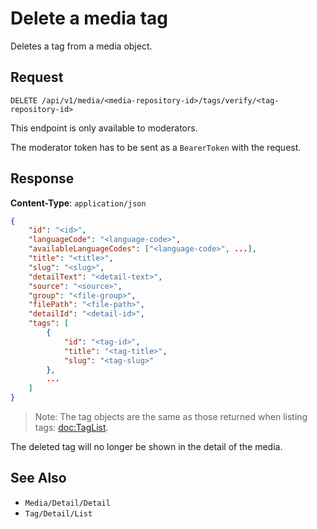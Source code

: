 # Delete a media tag

Deletes a tag from a media object.

## Request

    DELETE /api/v1/media/<media-repository-id>/tags/verify/<tag-repository-id>

This endpoint is only available to moderators.

The moderator token has to be sent as a `BearerToken` with the request.

## Response

**Content-Type**: `application/json`

```json
{
    "id": "<id>",
    "languageCode": "<language-code>",
    "availableLanguageCodes": ["<language-code>", ...],
    "title": "<title>",
    "slug": "<slug>",
    "detailText": "<detail-text>",
    "source": "<source>",
    "group": "<file-group>",
    "filePath": "<file-path>",
    "detailId": "<detail-id>",
    "tags": [
        {
            "id": "<tag-id>",
            "title": "<tag-title>",
            "slug": "<tag-slug>"
        },
        ...
    ]
}
```

> Note: The tag objects are the same as those returned when listing tags: <doc:TagList>.

The deleted tag will no longer be shown in the detail of the media.

## See Also

* ``Media/Detail/Detail``
* ``Tag/Detail/List``
